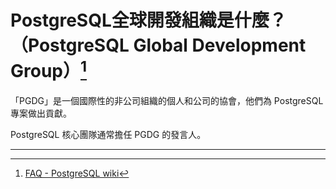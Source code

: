 # PostgreSQL全球開發組織是什麼？（PostgreSQL Global Development Group）[^1]

「PGDG」是一個國際性的非公司組織的個人和公司的協會，他們為 PostgreSQL 專案做出貢獻。

PostgreSQL 核心團隊通常擔任 PGDG 的發言人。

---

[^1]:  [FAQ - PostgreSQL wiki](https://wiki.postgresql.org/wiki/FAQ#Who_is_the_PostgreSQL_Global_Development_Group.3F)

